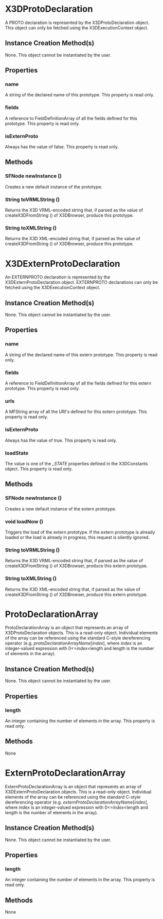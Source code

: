 X3DProtoDeclaration
===================

A PROTO declaration is represented by the X3DProtoDeclaration object. This object can only be fetched using the X3DExecutionContext object.

Instance Creation Method(s)
---------------------------

None. This object cannot be instantiated by the user.

Properties
----------

### **name**

A string of the declared name of this prototype. This property is read only.

### **fields**

A reference to FieldDefinitionArray of all the fields defined for this prototype. This property is read only.

### **isExternProto**

Always has the value of false. This property is read only.

Methods
-------

### SFNode **newInstance** ()

Creates a new default instance of the prototype.

### String **toVRMLString** ()

Returns the X3D VRML-encoded string that, if parsed as the value of createX3DFromString () of X3DBrowser, produce this prototype.

### String **toXMLString** ()

Returns the X3D XML-encoded string that, if parsed as the value of createX3DFromString () of X3DBrowser, produce this prototype.

X3DExternProtoDeclaration
=========================

An EXTERNPROTO declaration is represented by the X3DExternProtoDeclaration object. EXTERNPROTO declarations can only be fetched using the X3DExecutionContext object.

Instance Creation Method(s)
---------------------------

None. This object cannot be instantiated by the user.

Properties
----------

### **name**

A string of the declared name of this extern prototype. This property is read only.

### **fields**

A reference to FieldDefinitionArray of all the fields defined for this extern prototype. This property is read only.

### **urls**

A MFString array of all the URI's defined for this extern prototype. This property is read only.

### **isExternProto**

Always has the value of true. This property is read only.

### **loadState**

The value is one of the *\_STATE* properties defined in the X3DConstants object. This property is read only.

Methods
-------

### SFNode **newInstance** ()

Creates a new default instance of the extern prototype.

### void **loadNow** ()

Triggers the load of the extern prototype. If the extern prototype is already loaded or the load is already in progress, this request is silently ignored.

### String **toVRMLString** ()

Returns the X3D VRML-encoded string that, if parsed as the value of createX3DFromString () of X3DBrowser, produce this extern prototype.

### String **toXMLString** ()

Returns the X3D XML-encoded string that, if parsed as the value of createX3DFromString () of X3DBrowser, produce this extern prototype.

ProtoDeclarationArray
=====================

ProtoDeclarationArray is an object that represents an array of X3DProtoDeclaration objects. This is a read-only object. Individual elements of the array can be referenced using the standard C-style dereferencing operator (e.g. *protoDeclarationArrayName*\[*index*\], where *index* is an integer-valued expression with 0&lt;=*index*&lt;length and length is the number of elements in the array).

Instance Creation Method(s)
---------------------------

None. This object cannot be instantiated by the user.

Properties
----------

### **length**

An integer containing the number of elements in the array. This property is read only.

Methods
-------

None

ExternProtoDeclarationArray
===========================

ExternProtoDeclarationArray is an object that represents an array of X3DExternProtoDeclaration objects. This is a read-only object. Individual elements of the array can be referenced using the standard C-style dereferencing operator (e.g. *externProtoDeclarationArrayName*\[*index*\], where *index* is an integer-valued expression with 0&lt;=*index*&lt;length and length is the number of elements in the array).

Instance Creation Method(s)
---------------------------

None. This object cannot be instantiated by the user.

Properties
----------

### **length**

An integer containing the number of elements in the array. This property is read only.

Methods
-------

None
